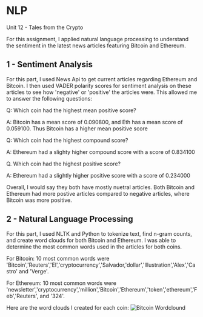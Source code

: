 # NLP
Unit 12 - Tales from the Crypto 

For this assignment, I applied natural language processing to understand the sentiment in the latest news articles featuring Bitcoin and Ethereum. 

## 1 - Sentiment Analysis

For this part, I used News Api to get current articles regarding Ethereum and Bitcoin. I then used VADER polarity scores for sentiment analysis on these articles to see how 'negative' or 'positive' the articles were. This allowed me to answer the following questions:

Q: Which coin had the highest mean positive score?

A: Bitcoin has a mean score of 0.090800, and Eth has a mean score of 0.059100. Thus Bitcoin has a higher mean positive score

Q: Which coin had the highest compound score?

A: Ethereum had a slighty higher compound score with a score of 0.834100

Q. Which coin had the highest positive score?

A: Ethereum had a slightly higher positive score with a score of 0.234000

Overall, I would say they both have mostly nuetral articles. Both Bitcoin and Ethereum had more postive articles compared to negative articles, where Bitcoin was more positive. 

## 2 - Natural Language Processing

For this part, I used NLTK and Python to tokenize text, find n-gram counts, and create word clouds for both Bitcoin and Ethereum. I was able to determine the most common words used in the articles for both coins.

For Bitcoin: 10 most common words were 'Bitcoin','Reuters','El','cryptocurrency','Salvador,'dollar','Illustration','Alex','Castro' and 'Verge'.

For Ethereum: 10 most common words were 'newsletter','cryptocurrency','million','Bitcoin','Ethereum','token','ethereum','Feb','Reuters', and '324'.


Here are the word clouds I created for each coin: ![Bitcoin Wordclound](Images/sentimental.jpeg)
